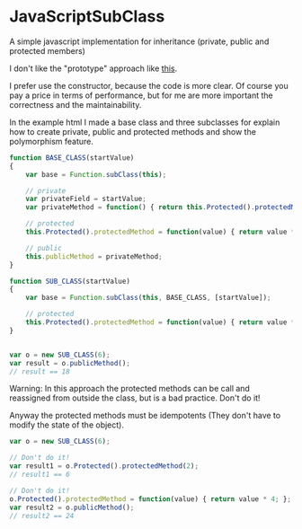 JavaScriptSubClass
=================

A simple javascript implementation for inheritance (private, public and protected members)

I don't like the "prototype" approach like [this](http://philipwalton.com/articles/implementing-private-and-protected-members-in-javascript/).

I prefer use the constructor, because the code is more clear.
Of course you pay a price in terms of performance, but for me are more important the correctness and the maintainability.

In the example html I made a base class and three subclasses for explain how to create private, public and protected methods and show the polymorphism feature.

```javascript
function BASE_CLASS(startValue)
{
	var base = Function.subClass(this);

	// private
	var privateField = startValue;
	var privateMethod = function() { return this.Protected().protectedMethod(privateField); };

	// protected
	this.Protected().protectedMethod = function(value) { return value * 2; }

	// public
	this.publicMethod = privateMethod;
}

function SUB_CLASS(startValue)
{
	var base = Function.subClass(this, BASE_CLASS, [startValue]);

	// protected
	this.Protected().protectedMethod = function(value) { return value * 3; }
}


var o = new SUB_CLASS(6);
var result = o.publicMethod();
// result == 18
``` 

Warning: In this approach the protected methods can be call and reassigned from outside the class, but is a bad practice. Don't do it!

Anyway the protected methods must be idempotents (They don't have to modify the state of the object).

```javascript
var o = new SUB_CLASS(6);

// Don't do it!
var result1 = o.Protected().protectedMethod(2);
// result1 == 6

// Don't do it!
o.Protected().protectedMethod = function(value) { return value * 4; };
var result2 = o.publicMethod();
// result2 == 24
``` 
